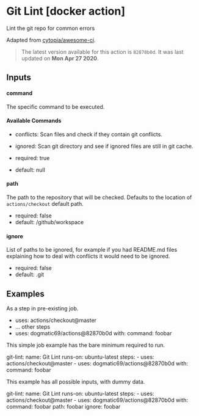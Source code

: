 <!-- NOTICE: Auto generated file! -->
# Git Lint [docker action]

Lint the git repo for common errors

Adapted from [cytopia/awesome-ci](https://github.com/cytopia/awesome-ci).


> The latest version available for this action is `82870b0d`. It was last
updated on **Mon Apr 27 2020**.

## Inputs

#### command

The specific command to be executed.

#### Available Commands
- conflicts: Scan files and check if they contain git conflicts.
- ignored: Scan git directory and see if ignored files are still in git
  cache.


- required: true
- default: null

#### path

The path to the repository that will be checked. Defaults to the location
of `actions/checkout` default path.


- required: false
- default: /github/workspace

#### ignore

List of paths to be ignored, for example if you had README.md files
explaining how to deal with conflicts it would need to be ignored.


- required: false
- default: .git


## Examples

As a step in pre-existing job.

  - uses: actions/checkout@master
  - ... other steps
  - uses: dogmatic69/actions@82870b0d
    with:
      command: foobar


This simple job example has the bare minimum required to run.

  git-lint:
    name: Git Lint
    runs-on: ubuntu-latest
    steps:
      - uses: actions/checkout@master
      - uses: dogmatic69/actions@82870b0d
        with:
          command: foobar

This example has all possible inputs, with dummy data.

  git-lint:
    name: Git Lint
      runs-on: ubuntu-latest
      steps:
        - uses: actions/checkout@master
        - uses: dogmatic69/actions@82870b0d
        with:
          command: foobar
          path: foobar
          ignore: foobar
